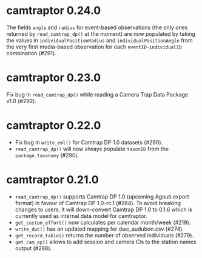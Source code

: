 # camtraptor 0.24.0

The fields `angle` and `radius` for event-based observations (the only ones returned by `read_camtrap_dp()` at the moment) are now populated by taking the values in `individualPositionRadius` and `individualPositionAngle` from the very first media-based observation for each `eventID`-`individualID` combination (#291).

# camtraptor 0.23.0

Fix bug in `read_camtrap_dp()` while reading a Camera Trap Data Package v1.0 (#292).

# camtraptor 0.22.0

- Fix bug in `write_eml()` for Camtrap DP 1.0 datasets (#290).
- `read_camtrap_dp()` will now always populate `taxonID` from the 
  `package.taxonomy` (#290).

# camtraptor 0.21.0

- `read_camtrap_dp()` supports Camtrap DP 1.0 (upcoming Agouti export format) 
  in favour of Camtrap DP 1.0-rc.1 (#284).
  To avoid breaking changes to users, it will down-convert Camtrap DP 1.0 to
  0.1.6 which is currently used as internal data model for camtraptor.
- `get_custom_effort()` now calculates per calendar month/week (#219).
- `write_dwc()` has an updated mapping for dwc_audubon.csv (#274).
- `get_record_table()` returns the number of observed individuals (#279).
- `get_cam_op()` allows to add session and camera IDs to the station names output (#288).
